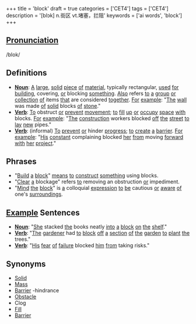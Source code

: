 +++
title = 'block'
draft = true
categories = ['CET4']
tags = ['CET4']
description = '[blɔk] n.街区 vt.堵塞，拦阻'
keywords = ['ai words', 'block']
+++

## [Pronunciation](/post/pronunciation/)
/blok/

## Definitions
- **[Noun](/post/noun/)**: [A](/post/a/) [large](/post/large/), [solid](/post/solid/) [piece](/post/piece/) [of](/post/of/) [material](/post/material/), typically rectangular, [used](/post/used/) [for](/post/for/) [building](/post/building/), covering, [or](/post/or/) blocking [something](/post/something/). [Also](/post/also/) refers [to](/post/to/) [a](/post/a/) [group](/post/group/) [or](/post/or/) [collection](/post/collection/) [of](/post/of/) items [that](/post/that/) are considered [together](/post/together/). [For](/post/for/) [example](/post/example/): "[The](/post/the/) [wall](/post/wall/) was made [of](/post/of/) [solid](/post/solid/) blocks [of](/post/of/) [stone](/post/stone/)."
- **[Verb](/post/verb/)**: [To](/post/to/) obstruct [or](/post/or/) [prevent](/post/prevent/) [movement](/post/movement/); [to](/post/to/) [fill](/post/fill/) [up](/post/up/) [or](/post/or/) [occupy](/post/occupy/) [space](/post/space/) [with](/post/with/) blocks. [For](/post/for/) [example](/post/example/): "[The](/post/the/) [construction](/post/construction/) workers blocked [off](/post/off/) [the](/post/the/) [street](/post/street/) [to](/post/to/) [lay](/post/lay/) [new](/post/new/) pipes."
- **[Verb](/post/verb/)**: (informal) [To](/post/to/) [prevent](/post/prevent/) [or](/post/or/) hinder [progress](/post/progress/); [to](/post/to/) [create](/post/create/) [a](/post/a/) [barrier](/post/barrier/). [For](/post/for/) [example](/post/example/): "[His](/post/his/) [constant](/post/constant/) complaining blocked [her](/post/her/) [from](/post/from/) moving [forward](/post/forward/) [with](/post/with/) [her](/post/her/) [project](/post/project/)."

## Phrases
- "[Build](/post/build/) [a](/post/a/) [block](/post/block/)" [means](/post/means/) [to](/post/to/) [construct](/post/construct/) [something](/post/something/) using blocks.
- "[Clear](/post/clear/) [a](/post/a/) blockage" refers [to](/post/to/) removing an obstruction [or](/post/or/) impediment.
- "[Mind](/post/mind/) [the](/post/the/) [block](/post/block/)" is [a](/post/a/) colloquial [expression](/post/expression/) [to](/post/to/) [be](/post/be/) cautious [or](/post/or/) [aware](/post/aware/) [of](/post/of/) one's [surroundings](/post/surroundings/).

## [Example](/post/example/) Sentences
- **[Noun](/post/noun/)**: "[She](/post/she/) stacked [the](/post/the/) books neatly [into](/post/into/) [a](/post/a/) [block](/post/block/) [on](/post/on/) [the](/post/the/) [shelf](/post/shelf/)."
- **[Verb](/post/verb/)**: "[The](/post/the/) [gardener](/post/gardener/) had [to](/post/to/) [block](/post/block/) [off](/post/off/) [a](/post/a/) [section](/post/section/) [of](/post/of/) [the](/post/the/) [garden](/post/garden/) [to](/post/to/) [plant](/post/plant/) [the](/post/the/) trees."
- **[Verb](/post/verb/)**: "[His](/post/his/) [fear](/post/fear/) [of](/post/of/) [failure](/post/failure/) blocked [him](/post/him/) [from](/post/from/) taking risks."

## Synonyms
- [Solid](/post/solid/)
- [Mass](/post/mass/)
- [Barrier](/post/barrier/)
-hindrance
- [Obstacle](/post/obstacle/)
- Clog
- [Fill](/post/fill/)
- [Barrier](/post/barrier/)
